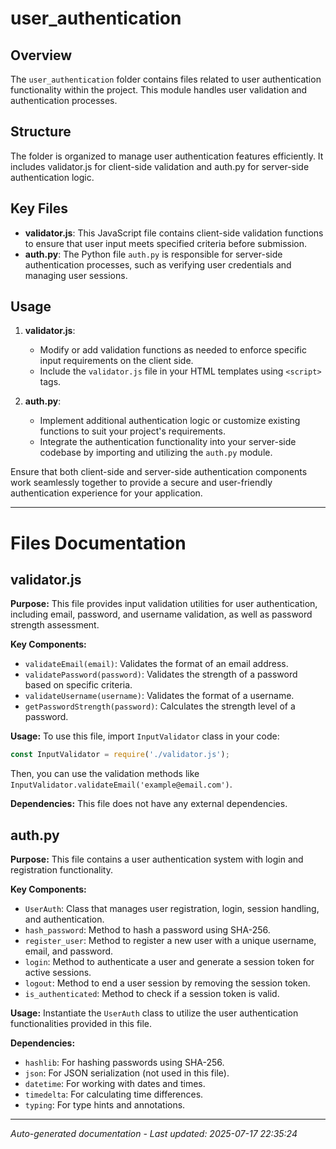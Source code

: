 # user_authentication

## Overview
The `user_authentication` folder contains files related to user authentication functionality within the project. This module handles user validation and authentication processes.

## Structure
The folder is organized to manage user authentication features efficiently. It includes validator.js for client-side validation and auth.py for server-side authentication logic.

## Key Files
- **validator.js**: This JavaScript file contains client-side validation functions to ensure that user input meets specified criteria before submission.
- **auth.py**: The Python file `auth.py` is responsible for server-side authentication processes, such as verifying user credentials and managing user sessions.

## Usage
1. **validator.js**:
   - Modify or add validation functions as needed to enforce specific input requirements on the client side.
   - Include the `validator.js` file in your HTML templates using `<script>` tags.

2. **auth.py**:
   - Implement additional authentication logic or customize existing functions to suit your project's requirements.
   - Integrate the authentication functionality into your server-side codebase by importing and utilizing the `auth.py` module.

Ensure that both client-side and server-side authentication components work seamlessly together to provide a secure and user-friendly authentication experience for your application.

---

# Files Documentation

## validator.js

**Purpose:** This file provides input validation utilities for user authentication, including email, password, and username validation, as well as password strength assessment.

**Key Components:**
- `validateEmail(email)`: Validates the format of an email address.
- `validatePassword(password)`: Validates the strength of a password based on specific criteria.
- `validateUsername(username)`: Validates the format of a username.
- `getPasswordStrength(password)`: Calculates the strength level of a password.

**Usage:** To use this file, import `InputValidator` class in your code:
```javascript
const InputValidator = require('./validator.js');
```
Then, you can use the validation methods like `InputValidator.validateEmail('example@email.com')`.

**Dependencies:** This file does not have any external dependencies.

## auth.py

**Purpose:** This file contains a user authentication system with login and registration functionality.

**Key Components:**
- `UserAuth`: Class that manages user registration, login, session handling, and authentication.
- `hash_password`: Method to hash a password using SHA-256.
- `register_user`: Method to register a new user with a unique username, email, and password.
- `login`: Method to authenticate a user and generate a session token for active sessions.
- `logout`: Method to end a user session by removing the session token.
- `is_authenticated`: Method to check if a session token is valid.

**Usage:** Instantiate the `UserAuth` class to utilize the user authentication functionalities provided in this file.

**Dependencies:**
- `hashlib`: For hashing passwords using SHA-256.
- `json`: For JSON serialization (not used in this file).
- `datetime`: For working with dates and times.
- `timedelta`: For calculating time differences.
- `typing`: For type hints and annotations.

---
*Auto-generated documentation - Last updated: 2025-07-17 22:35:24*
